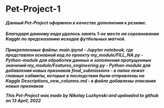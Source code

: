 # Pet-Project-1
<h4><b><i>Данный Pet-Project оформлен в качестве дополнения к резюме.</h4><b><i>
<h4><b><i>Благодаря данному кода удалось занять 1-ое место на соревновании Kaggle по предсказанию исходов футбольных матчей.</h4><b><i>


Прикрепленные файлы:
main.ipynd - Jupyter notebook, где представлен основной код по проекту
my_module/FILL_NA.py - Python-module для обработки данных и заполнения пропущенных значений
my_module/Features_engineering.py - Python-module для добавления новых признаков
final_submissions - в папке лежат главные сабмиты, которые в последствии были отправлены на Kaggle
Descriptions_new_columns.md - в файле добавлены описания новых признаков

This Pet-Project was made by Nikolay Luzhynski and updoaded to github on 13 April, 2022
